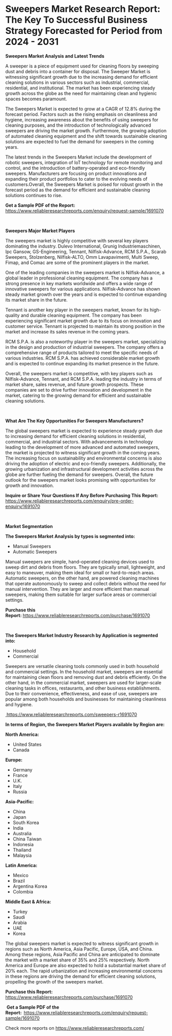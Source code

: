 <p><h1>Sweepers Market Research Report: The Key To Successful Business Strategy Forecasted for Period from 2024 - 2031</h1></p><p><strong>Sweepers Market Analysis and Latest Trends</strong></p>
<p><p>A sweeper is a piece of equipment used for cleaning floors by sweeping dust and debris into a container for disposal. The Sweeper Market is witnessing significant growth due to the increasing demand for efficient cleaning solutions in various sectors such as industrial, commercial, residential, and institutional. The market has been experiencing steady growth across the globe as the need for maintaining clean and hygienic spaces becomes paramount.</p><p>The Sweepers Market is expected to grow at a CAGR of 12.8% during the forecast period. Factors such as the rising emphasis on cleanliness and hygiene, increasing awareness about the benefits of using sweepers for cleaning purposes, and the introduction of technologically advanced sweepers are driving the market growth. Furthermore, the growing adoption of automated cleaning equipment and the shift towards sustainable cleaning solutions are expected to fuel the demand for sweepers in the coming years.</p><p>The latest trends in the Sweepers Market include the development of robotic sweepers, integration of IoT technology for remote monitoring and control, and the introduction of battery-operated and eco-friendly sweepers. Manufacturers are focusing on product innovations and expanding their product portfolios to cater to the evolving needs of customers.Overall, the Sweepers Market is poised for robust growth in the forecast period as the demand for efficient and sustainable cleaning solutions continues to rise.</p></p>
<p><strong>Get a Sample PDF of the Report:&nbsp;</strong> <a href="https://www.reliableresearchreports.com/enquiry/request-sample/1691070">https://www.reliableresearchreports.com/enquiry/request-sample/1691070</a></p>
<p>&nbsp;</p>
<p><strong>Sweepers Major Market Players</strong></p>
<p><p>The sweepers market is highly competitive with several key players dominating the industry. Dulevo International, Grunig Industriemaschinen, Ipc Gansow, GS-Engineering, Tennant, Nilfisk-Advance, RCM S.P.A., Scarab Sweepers, Stolzenberg, Nilfisk-ALTO, Omm Lavapavimenti, Multi Sweep, Fimap, and Comac are some of the prominent players in the market.</p><p>One of the leading companies in the sweepers market is Nilfisk-Advance, a global leader in professional cleaning equipment. The company has a strong presence in key markets worldwide and offers a wide range of innovative sweepers for various applications. Nilfisk-Advance has shown steady market growth over the years and is expected to continue expanding its market share in the future.</p><p>Tennant is another key player in the sweepers market, known for its high-quality and durable cleaning equipment. The company has been experiencing significant market growth due to its focus on innovation and customer service. Tennant is projected to maintain its strong position in the market and increase its sales revenue in the coming years.</p><p>RCM S.P.A. is also a noteworthy player in the sweepers market, specializing in the design and production of industrial sweepers. The company offers a comprehensive range of products tailored to meet the specific needs of various industries. RCM S.P.A. has achieved considerable market growth and is expected to continue expanding its market presence in the future.</p><p>Overall, the sweepers market is competitive, with key players such as Nilfisk-Advance, Tennant, and RCM S.P.A. leading the industry in terms of market share, sales revenue, and future growth prospects. These companies are set to drive further innovation and development in the market, catering to the growing demand for efficient and sustainable cleaning solutions.</p></p>
<p>&nbsp;</p>
<p><strong>What Are The Key Opportunities For Sweepers Manufacturers?</strong></p>
<p><p>The global sweepers market is expected to experience steady growth due to increasing demand for efficient cleaning solutions in residential, commercial, and industrial sectors. With advancements in technology leading to the development of more advanced and automated sweepers, the market is projected to witness significant growth in the coming years. The increasing focus on sustainability and environmental concerns is also driving the adoption of electric and eco-friendly sweepers. Additionally, the growing urbanization and infrastructural development activities across the globe are further fueling the demand for sweepers. Overall, the future outlook for the sweepers market looks promising with opportunities for growth and innovation.</p></p>
<p><strong>Inquire or Share Your Questions If Any Before Purchasing This Report:</strong> <a href="https://www.reliableresearchreports.com/enquiry/pre-order-enquiry/1691070">https://www.reliableresearchreports.com/enquiry/pre-order-enquiry/1691070</a></p>
<p>&nbsp;</p>
<p><strong>Market Segmentation</strong></p>
<p><strong>The Sweepers Market Analysis by types is segmented into:</strong></p>
<p><ul><li>Manual Sweepers</li><li>Automatic Sweepers</li></ul></p>
<p><p>Manual sweepers are simple, hand-operated cleaning devices used to sweep dirt and debris from floors. They are typically small, lightweight, and easy to maneuver, making them ideal for small or hard-to-reach areas. Automatic sweepers, on the other hand, are powered cleaning machines that operate autonomously to sweep and collect debris without the need for manual intervention. They are larger and more efficient than manual sweepers, making them suitable for larger surface areas or commercial settings.</p></p>
<p><strong>Purchase this Report:&nbsp;</strong><a href="https://www.reliableresearchreports.com/purchase/1691070">https://www.reliableresearchreports.com/purchase/1691070</a></p>
<p>&nbsp;</p>
<p><strong>The Sweepers Market Industry Research by Application is segmented into:</strong></p>
<p><ul><li>Household</li><li>Commercial</li></ul></p>
<p><p>Sweepers are versatile cleaning tools commonly used in both household and commercial settings. In the household market, sweepers are essential for maintaining clean floors and removing dust and debris efficiently. On the other hand, in the commercial market, sweepers are used for larger-scale cleaning tasks in offices, restaurants, and other business establishments. Due to their convenience, effectiveness, and ease of use, sweepers are popular among both households and businesses for maintaining cleanliness and hygiene.</p></p>
<p><a href="https://www.reliableresearchreports.com/sweepers-r1691070">&nbsp;https://www.reliableresearchreports.com/sweepers-r1691070</a></p>
<p><strong>In terms of Region, the Sweepers Market Players available by Region are:</strong></p>
<p>
    <p> <strong> North America: </strong>
        <ul>
            <li>United States</li>
            <li>Canada</li>
        </ul>
        </p> 
    <p> <strong> Europe: </strong>
        <ul>
            <li>Germany</li>
            <li>France</li>
            <li>U.K.</li>
            <li>Italy</li>
            <li>Russia</li>
        </ul>
        </p> 
    <p> <strong> Asia-Pacific: </strong>
        <ul>
            <li>China</li>
            <li>Japan</li>
            <li>South Korea</li>
            <li>India</li>
            <li>Australia</li>
            <li>China Taiwan</li>
            <li>Indonesia</li>
            <li>Thailand</li>
            <li>Malaysia</li>
        </ul>
        </p> 
    <p> <strong> Latin America: </strong>
        <ul>
            <li>Mexico</li>
            <li>Brazil</li>
            <li>Argentina Korea</li>
            <li>Colombia</li>
        </ul>
        </p> 
    <p> <strong> Middle East & Africa: </strong>
        <ul>
            <li>Turkey</li>
            <li>Saudi</li>
            <li>Arabia</li>
            <li>UAE</li>
            <li>Korea</li>
        </ul>
    </p>
    </p>
<p><p>The global sweepers market is expected to witness significant growth in regions such as North America, Asia Pacific, Europe, USA, and China. Among these regions, Asia Pacific and China are anticipated to dominate the market with a market share of 35% and 25% respectively. North America and Europe are also expected to hold a substantial market share of 20% each. The rapid urbanization and increasing environmental concerns in these regions are driving the demand for efficient cleaning solutions, propelling the growth of the sweepers market.</p></p>
<p><strong>Purchase this Report: </strong><a href="https://www.reliableresearchreports.com/purchase/1691070">https://www.reliableresearchreports.com/purchase/1691070</a></p>
<p>&nbsp;<strong>Get a Sample PDF of the Report:&nbsp;&nbsp;</strong><a href="https://www.reliableresearchreports.com/enquiry/request-sample/1691070">https://www.reliableresearchreports.com/enquiry/request-sample/1691070</a></p>
<p><strong></strong></p>
<p>Check more reports on <a href="https://www.reliableresearchreports.com/">https://www.reliableresearchreports.com/</a></p>